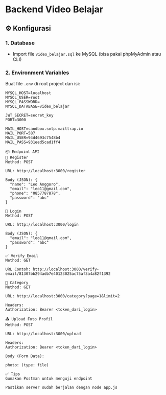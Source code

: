 # Backend Video Belajar

## ⚙️ Konfigurasi

### 1. Database
- Import file `video_belajar.sql` ke MySQL (bisa pakai phpMyAdmin atau CLI)

### 2. Environment Variables
Buat file `.env` di root project dan isi:

```env
MYSQL_HOST=localhost
MYSQL_USER=root
MYSQL_PASSWORD=
MYSQL_DATABASE=video_belajar

JWT_SECRET=secret_key
PORT=3000

MAIL_HOST=sandbox.smtp.mailtrap.io
MAIL_PORT=587
MAIL_USER=94d4693c7548b4
MAIL_PASS=931eed5cad1ff4

📦 Endpoint API
🔐 Register
Method: POST

URL: http://localhost:3000/register

Body (JSON): {
  "name": "Leo Anggoro",
  "email": "leo11@gmail.com",
  "phone": "0857787878",
  "password": "abc"
}

🔑 Login
Method: POST

URL: http://localhost:3000/login

Body (JSON): {
  "email": "leo11@gmail.com",
  "password": "abc"
}

✅ Verify Email
Method: GET

URL Contoh: http://localhost:3000/verify-email/81307bb294adb7e40123025ac75af3a4a82f1392

📂 Category
Method: GET

URL: http://localhost:3000/category?page=1&limit=2

Headers:
Authorization: Bearer <token_dari_login>

📤 Upload Foto Profil
Method: POST

URL: http://localhost:3000/upload

Headers:
Authorization: Bearer <token_dari_login>

Body (Form Data):

photo: (type: file)

✅ Tips
Gunakan Postman untuk menguji endpoint

Pastikan server sudah berjalan dengan node app.js